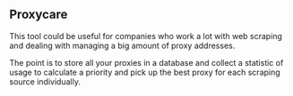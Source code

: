 ## Proxycare

This tool could be useful for companies who work a lot with web scraping and dealing with managing a big amount of proxy addresses.

The point is to store all your proxies in a database and collect a statistic of usage to calculate a priority and pick up the best proxy for each scraping source individually.
